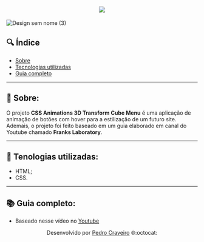 <!-- Colocar uma logo no projeto -->
<!-- HTML -->
<h1 align="center">
    <img src="https://ik.imagekit.io/elankfmjpxmn/Design_sem_nome__3__Kd1-66_NSkCm.gif?updatedAt=1639461842351"> <!-- URL da imagen -->
</h1>

![Design sem nome (3)](https://user-images.githubusercontent.com/79882049/146046891-be66bfe0-b472-4177-8ec0-21c18fe948bb.gif)

## 🔍 Índice
- [Sobre](#-sobre)
- [Tecnologias utilizadas](#-tecnologias-utilizadas)
- [Guia completo](#-guia-completo)

---

## 📑 Sobre:

O projeto **CSS Animations 3D Transform Cube Menu** é uma aplicação de animação de botões com hover para a estilização de um futuro site. Ademais, o projeto foi feito baseado em um guia elaborado em canal do Youtube chamado **Franks Laboratory**.

---

## 📑 Tenologias utilizadas:

- HTML;
- CSS.

---

## 📚 Guia completo:

- Baseado nesse vídeo no [Youtube](https://www.youtube.com/watch?v=J_W6njFDw1U)

<p align="center">Desenvolvido por <a href ="https://www.linkedin.com/in/pecraveiro/">Pedro Craveiro</a> 🌐:octocat:</p>

